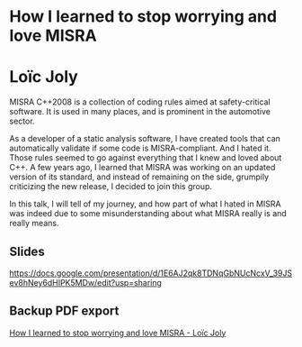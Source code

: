 # How I learned to stop worrying and love MISRA

# Loïc Joly

MISRA C++2008 is a collection of coding rules aimed at safety-critical software. It is used in many places, and is prominent in the automotive sector.

As a developer of a static analysis software, I have created tools that can automatically validate if some code is MISRA-compliant. And I hated it. Those rules seemed to go against everything that I knew and loved about C++. A few years ago, I learned that MISRA was working on an updated version of its standard, and instead of remaining on the side, grumpily criticizing the new release, I decided to join this group.

In this talk, I will tell of my journey, and how part of what I hated in MISRA was indeed due to some misunderstanding about what MISRA really is and really means.

## Slides

https://docs.google.com/presentation/d/1E6AJ2qk8TDNqGbNUcNcxV_39JSev8hNey6dHIPK5MDw/edit?usp=sharing

## Backup PDF export

[How I learned to stop worrying and love MISRA - Loïc Joly](backup.pdf)